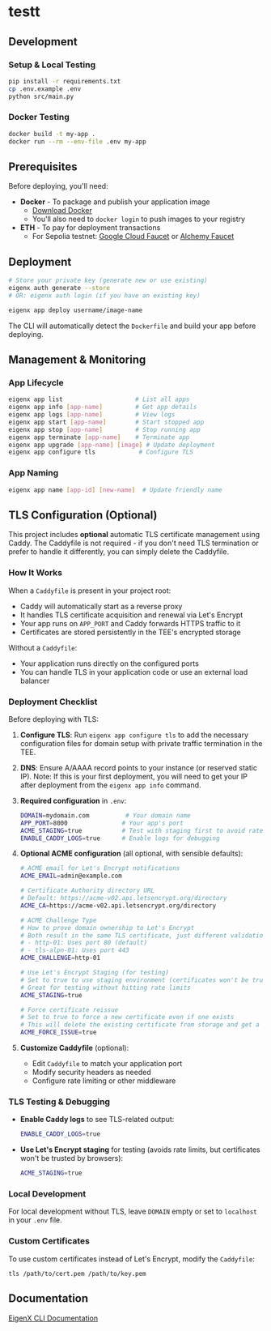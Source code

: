 # testt

## Development

### Setup & Local Testing
```bash
pip install -r requirements.txt
cp .env.example .env
python src/main.py
```

### Docker Testing
```bash
docker build -t my-app .
docker run --rm --env-file .env my-app
```

## Prerequisites

Before deploying, you'll need:

- **Docker** - To package and publish your application image
  - [Download Docker](https://www.docker.com/get-started/)
  - You'll also need to `docker login` to push images to your registry
- **ETH** - To pay for deployment transactions
  - For Sepolia testnet: [Google Cloud Faucet](https://cloud.google.com/application/web3/faucet/ethereum/sepolia) or [Alchemy Faucet](https://sepoliafaucet.com/)

## Deployment

```bash
# Store your private key (generate new or use existing)
eigenx auth generate --store
# OR: eigenx auth login (if you have an existing key)

eigenx app deploy username/image-name
```

The CLI will automatically detect the `Dockerfile` and build your app before deploying.

## Management & Monitoring

### App Lifecycle
```bash
eigenx app list                    # List all apps
eigenx app info [app-name]         # Get app details
eigenx app logs [app-name]         # View logs
eigenx app start [app-name]        # Start stopped app
eigenx app stop [app-name]         # Stop running app
eigenx app terminate [app-name]    # Terminate app
eigenx app upgrade [app-name] [image] # Update deployment
eigenx app configure tls            # Configure TLS
```

### App Naming
```bash
eigenx app name [app-id] [new-name]  # Update friendly name
```

## TLS Configuration (Optional)

This project includes **optional** automatic TLS certificate management using Caddy. The Caddyfile is not required - if you don't need TLS termination or prefer to handle it differently, you can simply delete the Caddyfile.

### How It Works

When a `Caddyfile` is present in your project root:
- Caddy will automatically start as a reverse proxy
- It handles TLS certificate acquisition and renewal via Let's Encrypt
- Your app runs on `APP_PORT` and Caddy forwards HTTPS traffic to it
- Certificates are stored persistently in the TEE's encrypted storage

Without a `Caddyfile`:
- Your application runs directly on the configured ports
- You can handle TLS in your application code or use an external load balancer

### Deployment Checklist

Before deploying with TLS:
1. **Configure TLS**: Run `eigenx app configure tls` to add the necessary configuration files for domain setup with private traffic termination in the TEE.
2. **DNS**: Ensure A/AAAA record points to your instance (or reserved static IP). Note: If this is your first deployment, you will need to get your IP after deployment from the `eigenx app info` command.
3. **Required configuration** in `.env`:
   ```bash
   DOMAIN=mydomain.com          # Your domain name
   APP_PORT=8000               # Your app's port
   ACME_STAGING=true           # Test with staging first to avoid rate limits
   ENABLE_CADDY_LOGS=true      # Enable logs for debugging
   ```

4. **Optional ACME configuration** (all optional, with sensible defaults):
   ```bash
   # ACME email for Let's Encrypt notifications
   ACME_EMAIL=admin@example.com

   # Certificate Authority directory URL
   # Default: https://acme-v02.api.letsencrypt.org/directory
   ACME_CA=https://acme-v02.api.letsencrypt.org/directory

   # ACME Challenge Type
   # How to prove domain ownership to Let's Encrypt
   # Both result in the same TLS certificate, just different validation methods:
   # - http-01: Uses port 80 (default)
   # - tls-alpn-01: Uses port 443
   ACME_CHALLENGE=http-01

   # Use Let's Encrypt Staging (for testing)
   # Set to true to use staging environment (certificates won't be trusted by browsers)
   # Great for testing without hitting rate limits
   ACME_STAGING=true

   # Force certificate reissue
   # Set to true to force a new certificate even if one exists
   # This will delete the existing certificate from storage and get a new one
   ACME_FORCE_ISSUE=true
   ```

5. **Customize Caddyfile** (optional):
   - Edit `Caddyfile` to match your application port
   - Modify security headers as needed
   - Configure rate limiting or other middleware

### TLS Testing & Debugging

- **Enable Caddy logs** to see TLS-related output:
  ```bash
  ENABLE_CADDY_LOGS=true
  ```

- **Use Let's Encrypt staging** for testing (avoids rate limits, but certificates won't be trusted by browsers):
  ```bash
  ACME_STAGING=true
  ```

### Local Development

For local development without TLS, leave `DOMAIN` empty or set to `localhost` in your `.env` file.

### Custom Certificates

To use custom certificates instead of Let's Encrypt, modify the `Caddyfile`:
```caddyfile
tls /path/to/cert.pem /path/to/key.pem
```

## Documentation

[EigenX CLI Documentation](https://github.com/Layr-Labs/eigenx-cli/blob/main/README.md)
